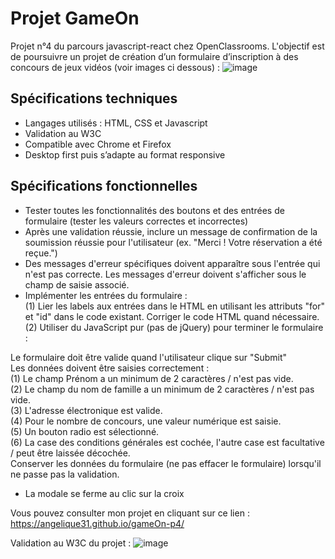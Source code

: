 # Projet GameOn

Projet n°4 du parcours javascript-react chez OpenClassrooms. L'objectif est de poursuivre un projet de création d’un formulaire d’inscription à des concours de jeux vidéos (voir images ci dessous) :
![image](https://user-images.githubusercontent.com/93211301/168276374-d769b939-1bb6-4cab-89b9-b570ee050f01.png)

## Spécifications techniques

- Langages utilisés : HTML, CSS et Javascript  
- Validation au W3C  
- Compatible avec Chrome et Firefox  
- Desktop first puis s’adapte au format responsive 

## Spécifications fonctionnelles

- Tester toutes les fonctionnalités des boutons et des entrées de formulaire (tester les valeurs correctes et incorrectes)  
- Après une validation réussie, inclure un message de confirmation de la soumission réussie pour l'utilisateur (ex. "Merci ! Votre réservation a été reçue.")  
- Des messages d'erreur spécifiques doivent apparaître sous l'entrée qui n'est pas correcte. Les messages d'erreur doivent s'afficher sous le champ de saisie associé.  
- Implémenter les entrées du formulaire :  
      (1) Lier les labels aux entrées dans le HTML en utilisant les attributs "for" et "id" dans le code existant. Corriger le code HTML quand nécessaire.  
      (2) Utiliser du JavaScript pur (pas de jQuery) pour terminer le formulaire :

Le formulaire doit être valide quand l'utilisateur clique sur "Submit"    
Les données doivent être saisies correctement :  
(1) Le champ Prénom a un minimum de 2 caractères / n'est pas vide.  
(2) Le champ du nom de famille a un minimum de 2 caractères / n'est pas vide.  
(3) L'adresse électronique est valide.  
(4) Pour le nombre de concours, une valeur numérique est saisie.  
(5) Un bouton radio est sélectionné.  
(6) La case des conditions générales est cochée, l'autre case est facultative / peut être laissée décochée.  
Conserver les données du formulaire (ne pas effacer le formulaire) lorsqu'il ne passe pas la validation.  

- La modale se ferme au clic sur la croix

Vous pouvez consulter mon projet en cliquant sur ce lien : https://angelique31.github.io/gameOn-p4/

Validation au W3C du projet :
![image](https://user-images.githubusercontent.com/93211301/168281905-35f942d8-6aab-42a4-9440-245ff97d7b1b.png)


